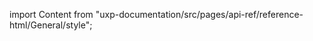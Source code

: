 
import Content from "uxp-documentation/src/pages/api-ref/reference-html/General/style";

<Content query="product=xd"/>
